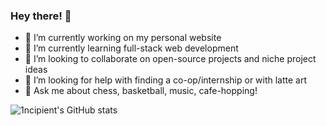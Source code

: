 ### Hey there! 👋

<!--
**1ncipient/1ncipient** is a ✨ _special_ ✨ repository because its `README.md` (this file) appears on your GitHub profile.

Here are some ideas to get you started:

- 🔭 I’m currently working on ...
- 🌱 I’m currently learning ...
- 👯 I’m looking to collaborate on ...
- 🤔 I’m looking for help with ...
- 💬 Ask me about ...
- 📫 How to reach me: ...
- 😄 Pronouns: ...
- ⚡ Fun fact: ...
-->
- 🔭 I’m currently working on my personal website
- 🌱 I’m currently learning full-stack web development 
- 👯 I’m looking to collaborate on open-source projects and niche project ideas
- 🤔 I’m looking for help with finding a co-op/internship or with latte art
- 💬 Ask me about chess, basketball, music, cafe-hopping!

![1ncipient's GitHub stats](https://github-readme-stats.vercel.app/api?username=1ncipient&show_icons=true&theme=transparent)
